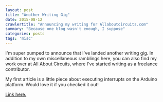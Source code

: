 ```yaml
---
layout: post
title: "Another Writing Gig"
date: 2015-08-12
crawlertitle: "Announcing my writing for Allaboutcircuits.com"
summary: "Because one blog wasn't enough, I suppose"
categories: posts
tags: 'misc'
---
```


I'm super pumped to announce that I've landed another writing gig. In addition to my own miscellaneous ramblings here, you can also find my work over at All About Circuits, where I've started writing as a freelance contributor. 

My first article is a little piece about executing interrupts on the Arduino platform. Would love it if you checked it out! 

[Link here.](http://www.allaboutcircuits.com/technical-articles/using-interrupts-on-arduino/)

